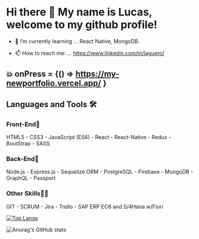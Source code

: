 # Hi there 👋 My name is Lucas, welcome to my github profile!


- 🌱 I’m currently learning ... React Native, MongoDB.

- 📫 How to reach me: ... https://www.linkedin.com/in/laguero/

## :boom: onPress = {() => https://my-newportfolio.vercel.app/ }

## Languages and Tools 🛠️

### Front-End🌟
HTML5 - CSS3 - JavaScript (ES6) - React - React-Native - Redux - BootStrap - SASS

### Back-End🔩
Node.js - Express.js - Sequelize ORM - PostgreSQL - Firebase - MongoDB - GraphQL - Passport

### Other Skills💪🏼
GIT - SCRUM - Jira - Trello - SAP ERP EC6 and S/4Hana w/Fiori


[![Top Langs](https://github-readme-stats.vercel.app/api/top-langs/?username=lucasninjaturtle&layout=default&theme=radical&count_private=true&border_radius=30)](https://github.com/lucasninjaturtle/github-readme-stats)

![Anurag's GitHub stats](https://github-readme-stats.vercel.app/api?username=lucasninjaturtle&show_icons=true&theme=radical&count_private=true&border_radius=30)
